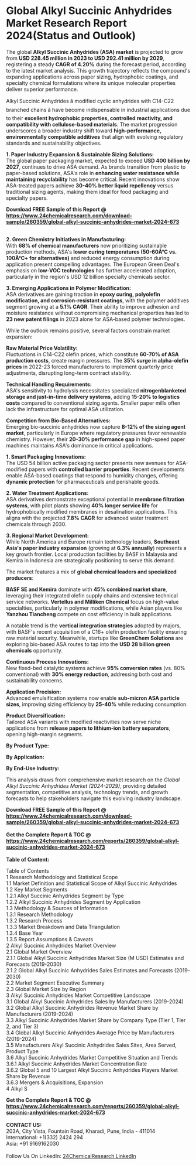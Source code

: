 <h1>Global Alkyl Succinic Anhydrides Market Research Report 2024(Status and Outlook)</h1><p>The global <strong>Alkyl Succinic Anhydrides (ASA) market</strong> is projected to grow from <strong>USD 228.45 million in 2023 to USD 292.41 million by 2029</strong>, registering a steady <strong>CAGR of 4.20%</strong> during the forecast period, according to the latest market analysis. This growth trajectory reflects the compound's expanding applications across paper sizing, hydrophobic coatings, and specialty chemical formulations where its unique molecular properties deliver superior performance. </p><p>Alkyl Succinic Anhydrides â modified cyclic anhydrides with C14-C22 branched chains â have become indispensable in industrial applications due to their <strong>excellent hydrophobic properties, controlled reactivity, and compatibility with cellulose-based materials</strong>. The market progression underscores a broader industry shift toward <strong>high-performance, environmentally compatible additives</strong> that align with evolving regulatory standards and sustainability objectives.</p><p><strong>1. Paper Industry Expansion &amp; Sustainable Sizing Solutions:</strong><br>
The global paper packaging market, expected to exceed <strong>USD 400 billion by 2027</strong>, continues to drive ASA demand. As brands transition from plastic to paper-based solutions, ASA's role in <strong>enhancing water resistance while maintaining recyclability</strong> has become critical. Recent innovations show ASA-treated papers achieve <strong>30-40% better liquid repellency</strong> versus traditional sizing agents, making them ideal for food packaging and specialty papers.</p><div><b>Download FREE Sample of this Report @ 
            <a href="https://www.24chemicalresearch.com/download-sample/260359/global-alkyl-succinic-anhydrides-market-2024-673">
            https://www.24chemicalresearch.com/download-sample/260359/global-alkyl-succinic-anhydrides-market-2024-673</a></b></div><br><p><strong>2. Green Chemistry Initiatives in Manufacturing:</strong><br>
With <strong>68% of chemical manufacturers</strong> now prioritizing sustainable production methods, ASA's <strong>lower curing temperatures (50-60Â°C vs. 100Â°C+ for alternatives)</strong> and reduced energy consumption during application present compelling advantages. The European Green Deal's emphasis on <strong>low-VOC technologies</strong> has further accelerated adoption, particularly in the region's USD 12 billion specialty chemicals sector.</p><p><strong>3. Emerging Applications in Polymer Modification:</strong><br>
ASA derivatives are gaining traction in <strong>epoxy curing, polyolefin modification, and corrosion-resistant coatings</strong>, with the polymer additives segment growing at a <strong>5.1% CAGR</strong>. Their ability to improve adhesion and moisture resistance without compromising mechanical properties has led to <strong>23 new patent filings</strong> in 2023 alone for ASA-based polymer technologies.</p><p>While the outlook remains positive, several factors constrain market expansion:</p><p><strong>Raw Material Price Volatility:</strong><br>
Fluctuations in C14-C22 olefin prices, which constitute <strong>60-70% of ASA production costs</strong>, create margin pressures. The <strong>35% surge in alpha-olefin prices</strong> in 2022-23 forced manufacturers to implement quarterly price adjustments, disrupting long-term contract stability.</p><p><strong>Technical Handling Requirements:</strong><br>
ASA's sensitivity to hydrolysis necessitates specialized <strong>nitrogenblanketed storage and just-in-time delivery systems</strong>, adding <strong>15-20% to logistics costs</strong> compared to conventional sizing agents. Smaller paper mills often lack the infrastructure for optimal ASA utilization.</p><p><strong>Competition from Bio-Based Alternatives:</strong><br>
Emerging bio-succinic anhydrides now capture <strong>8-12% of the sizing agent market</strong>, particularly in Europe where regulatory pressures favor renewable chemistry. However, their <strong>20-30% performance gap</strong> in high-speed paper machines maintains ASA's dominance in critical applications.</p><p><strong>1. Smart Packaging Innovations:</strong><br>
The USD 54 billion active packaging sector presents new avenues for ASA-modified papers with <strong>controlled barrier properties</strong>. Recent developments enable ASA-based coatings that respond to humidity changes, offering <strong>dynamic protection</strong> for pharmaceuticals and perishable goods.</p><p><strong>2. Water Treatment Applications:</strong><br>
ASA derivatives demonstrate exceptional potential in <strong>membrane filtration systems</strong>, with pilot plants showing <strong>40% longer service life</strong> for hydrophobically modified membranes in desalination applications. This aligns with the projected <strong>7.8% CAGR</strong> for advanced water treatment chemicals through 2030.</p><p><strong>3. Regional Market Development:</strong><br>
While North America and Europe remain technology leaders, <strong>Southeast Asia's paper industry expansion</strong> (growing at <strong>6.3% annually</strong>) represents a key growth frontier. Local production facilities by BASF in Malaysia and Kemira in Indonesia are strategically positioning to serve this demand.</p><p>The market features a mix of <strong>global chemical leaders and specialized producers</strong>:</p><p><strong>BASF SE and Kemira</strong> dominate with <strong>45% combined market share</strong>, leveraging their integrated olefin supply chains and extensive technical service networks. <strong>Vertellus and Milliken Chemical</strong> focus on high-value specialties, particularly in polymer modifications, while Asian players like <strong>Yanzhou Tiancheng</strong> compete on cost efficiency in bulk applications.</p><p>A notable trend is the <strong>vertical integration strategies</strong> adopted by majors, with BASF's recent acquisition of a C16+ olefin production facility ensuring raw material security. Meanwhile, startups like <strong>GreenChem Solutions</strong> are exploring bio-based ASA routes to tap into the <strong>USD 28 billion green chemicals</strong> opportunity.</p><p><strong>Continuous Process Innovations:</strong><br>
New fixed-bed catalytic systems achieve <strong>95% conversion rates</strong> (vs. 80% conventional) with <strong>30% energy reduction</strong>, addressing both cost and sustainability concerns.</p><p><strong>Application Precision:</strong><br>
Advanced emulsification systems now enable <strong>sub-micron ASA particle sizes</strong>, improving sizing efficiency by <strong>25-40%</strong> while reducing consumption.</p><p><strong>Product Diversification:</strong><br>
Tailored ASA variants with modified reactivities now serve niche applications from <strong>release papers to lithium-ion battery separators</strong>, opening high-margin segments.</p><p><strong>By Product Type:</strong></p><p><strong>By Application:</strong></p><p><strong>By End-Use Industry:</strong></p><p>This analysis draws from comprehensive market research on the <em>Global Alkyl Succinic Anhydrides Market (2024-2029)</em>, providing detailed segmentation, competitive analysis, technology trends, and growth forecasts to help stakeholders navigate this evolving industry landscape.</p><div><b>Download FREE Sample of this Report @ 
            <a href="https://www.24chemicalresearch.com/download-sample/260359/global-alkyl-succinic-anhydrides-market-2024-673">
            https://www.24chemicalresearch.com/download-sample/260359/global-alkyl-succinic-anhydrides-market-2024-673</a></b></div><br><div><b>Get the Complete Report & TOC @ 
            <a href="https://www.24chemicalresearch.com/reports/260359/global-alkyl-succinic-anhydrides-market-2024-673">
            https://www.24chemicalresearch.com/reports/260359/global-alkyl-succinic-anhydrides-market-2024-673</a></b></div><br>
            <b>Table of Content:</b><p>Table of Contents<br />
1 Research Methodology and Statistical Scope<br />
1.1 Market Definition and Statistical Scope of Alkyl Succinic Anhydrides<br />
1.2 Key Market Segments<br />
1.2.1 Alkyl Succinic Anhydrides Segment by Type<br />
1.2.2 Alkyl Succinic Anhydrides Segment by Application<br />
1.3 Methodology & Sources of Information<br />
1.3.1 Research Methodology<br />
1.3.2 Research Process<br />
1.3.3 Market Breakdown and Data Triangulation<br />
1.3.4 Base Year<br />
1.3.5 Report Assumptions & Caveats<br />
2 Alkyl Succinic Anhydrides Market Overview<br />
2.1 Global Market Overview<br />
2.1.1 Global Alkyl Succinic Anhydrides Market Size (M USD) Estimates and Forecasts (2019-2030)<br />
2.1.2 Global Alkyl Succinic Anhydrides Sales Estimates and Forecasts (2019-2030)<br />
2.2 Market Segment Executive Summary<br />
2.3 Global Market Size by Region<br />
3 Alkyl Succinic Anhydrides Market Competitive Landscape<br />
3.1 Global Alkyl Succinic Anhydrides Sales by Manufacturers (2019-2024)<br />
3.2 Global Alkyl Succinic Anhydrides Revenue Market Share by Manufacturers (2019-2024)<br />
3.3 Alkyl Succinic Anhydrides Market Share by Company Type (Tier 1, Tier 2, and Tier 3)<br />
3.4 Global Alkyl Succinic Anhydrides Average Price by Manufacturers (2019-2024)<br />
3.5 Manufacturers Alkyl Succinic Anhydrides Sales Sites, Area Served, Product Type<br />
3.6 Alkyl Succinic Anhydrides Market Competitive Situation and Trends<br />
3.6.1 Alkyl Succinic Anhydrides Market Concentration Rate<br />
3.6.2 Global 5 and 10 Largest Alkyl Succinic Anhydrides Players Market Share by Revenue<br />
3.6.3 Mergers & Acquisitions, Expansion<br />
4 Alkyl S</p><div><b>Get the Complete Report & TOC @ 
            <a href="https://www.24chemicalresearch.com/reports/260359/global-alkyl-succinic-anhydrides-market-2024-673">
            https://www.24chemicalresearch.com/reports/260359/global-alkyl-succinic-anhydrides-market-2024-673</a></b></div><br><b>CONTACT US:</b><br>
            203A, City Vista, Fountain Road, Kharadi, Pune, India - 411014<br>
            International: +1(332) 2424 294<br>
            Asia: +91 9169162030 <br><br>
            Follow Us On LinkedIn: <a href="https://www.linkedin.com/company/24chemicalresearch/">24ChemicalResearch LinkedIn</a>